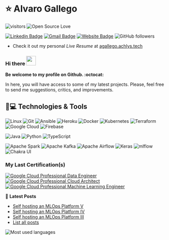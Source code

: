 <!--
**alborotogarcia/alborotogarcia** is a ✨ _special_ ✨ repository because its `README.md` (this file) appears on your GitHub profile.

Here are some ideas to get you started:

- 🔭 I’m currently working on ...
- 🌱 I’m currently learning ...
- 👯 I’m looking to collaborate on ...
- 🤔 I’m looking for help with ...
- 💬 Ask me about ...
- 📫 How to reach me: ...
- 😄 Pronouns: ...
- ⚡ Fun fact: ...
-->


# ⭐ Alvaro Gallego

![visitors](https://visitor-badge.laobi.icu/badge?page_id=alborotogarcia)
![Open Source Love](https://badges.frapsoft.com/os/v1/open-source.svg?v=102)

[![Linkedin Badge](https://img.shields.io/badge/-LinkedIn-blue?style=flat-square&logo=Linkedin&logoColor=white&link=https://www.linkedin.com/in/alvaro-gallego/)](https://www.linkedin.com/in/alvaro-gallego/)
[![Gmail Badge](https://img.shields.io/badge/-Gmail-c14438?style=flat-square&logo=Gmail&logoColor=white&link=mailto:agallego@achlys.tech)](mailto:agallego@achlys.tech)
[![Website Badge](https://img.shields.io/badge/website-Access%20website-green)](https://agallego.achlys.tech/)
![GitHub followers](https://img.shields.io/github/followers/alborotogarcia?label=Follow&style=social)

* Check it out my personal _Live Resume_ at [agallego.achlys.tech](https://agallego.achlys.tech/about)

### Hi there <img src="https://raw.githubusercontent.com/aemmadi/aemmadi/master/wave.gif" width="30">
**Be welcome to my profile on Github. :octocat:**
<p>In here, you will have access to some of my latest projects. Please, feel free to send me suggestions, critics, and improvements.</p>

## 🚀💻 Technologies & Tools

  ![Linux](https://img.shields.io/badge/Linux-black?style=flat-square&logo=linux)
  ![Git](https://img.shields.io/badge/Git-black?style=flat-square&logo=git)
  ![Ansible](https://img.shields.io/badge/Ansible-black?style=flat-square&logo=ansible)
  ![Heroku](https://img.shields.io/badge/Heroku-430098?style=flat-square&logo=heroku)
  ![Docker](https://img.shields.io/badge/Docker-black?style=flat-square&logo=docker)
  ![Kubernetes](https://img.shields.io/badge/Kubernetes-black?style=flat-square&logo=kubernetes)
  ![Terraform](https://img.shields.io/badge/Terraform-black?style=flat-square&logo=terraform)
  ![Google Cloud](https://img.shields.io/badge/Google%20Cloud-black?style=flat-square&logo=google-cloud)
  ![Firebase](https://img.shields.io/badge/Firebase-black?style=flat-square&logo=firebase)

  ![Java](https://img.shields.io/badge/Java-orange?style=flat-square&logo=openjdk)
  ![Python](https://img.shields.io/badge/Python-black?style=flat-square&logo=Python)
  ![TypeScript](https://img.shields.io/badge/TypeScript-black?style=flat-square&logo=typescript)
  
  ![Apache Spark](https://img.shields.io/badge/Apache%20Spark-black?style=flat-square&logo=apachespark)
  ![Apache Kafka](https://img.shields.io/badge/Apache%20Kafka-black?style=flat-square&logo=apachekafka)
  ![Apache Airflow](https://img.shields.io/badge/Apache%20Airflow-black?style=flat-square&logo=Apache%20Airflow)
  ![Keras](https://img.shields.io/badge/Keras-black?style=flat-square&logo=Keras)
  ![mlflow](https://img.shields.io/badge/Mlflow-black?style=flat-square&logo=numpy)
  ![Chakra UI](https://img.shields.io/badge/Chakra%20Ui-black?style=flat-square&logo=chakraui)

### My Last Certification(s)
[![Google Cloud Professional Data Engineer](https://api.accredible.com/v1/frontend/credential_website_embed_image/badge/66266838)](https://api.accredible.com/v1/frontend/credential_website_embed_image/certificate/66266838)
[![Google Cloud Professional Cloud Architect](https://api.accredible.com/v1/frontend/credential_website_embed_image/badge/67389131)](https://api.accredible.com/v1/frontend/credential_website_embed_image/certificate/67389131)
[![Google Cloud Professional Machine Learning Engineer](https://api.accredible.com/v1/frontend/credential_website_embed_image/badge/70344377)](https://api.accredible.com/v1/frontend/credential_website_embed_image/certificate/70344377)

📕 **Latest Posts**
<!-- POST-LIST:START -->
- [Self hosting an MLOps Platform V](https://agallego.achlys.tech/posts/aqimadrid)
- [Self hosting an MLOps Platform IV](https://agallego.achlys.tech/posts/baremetal4)
- [Self hosting an MLOps Platform III](https://agallego.achlys.tech/posts/baremetal3)
- [List all posts](https://agallego.achlys.tech/posts)
<!-- POST-LIST:END -->

![Most used languages](https://github-readme-stats.vercel.app/api/top-langs/?username=alborotogarcia&layout=compact)


